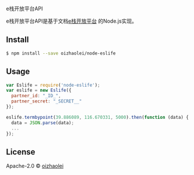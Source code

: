 
e栈开放平台API

e栈开放平台API是基于文档[e栈开放平台](http://file.ydw123.cn//e%E6%A0%88%E6%9A%82%E5%AD%98%E4%B8%9A%E5%8A%A1%E6%8E%A5%E5%8F%A3%E6%96%87%E6%A1%A31.5.docx) 的Node.js实现。

## Install

```sh
$ npm install --save oizhaolei/node-eslife
```


## Usage

```js
var Eslife = require('node-eslife');
var eslife = new Eslife({
  partner_id: "_ID_",
  partner_secret: "_SECRET__"
});

eslife.termbypoint(39.886089, 116.670331, 5000).then(function (data) {
  data = JSON.parse(data);
  ...
});

```


## License

Apache-2.0 © [oizhaolei](oizhaolei.github.io)
